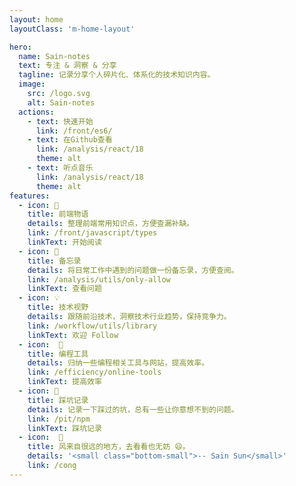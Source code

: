 ```yaml
---
layout: home
layoutClass: 'm-home-layout'

hero:
  name: Sain-notes
  text: 专注 & 洞察 & 分享
  tagline: 记录分享个人碎片化、体系化的技术知识内容。
  image:
    src: /logo.svg
    alt: Sain-notes
  actions:
    - text: 快速开始
      link: /front/es6/
    - text: 在Github查看
      link: /analysis/react/18
      theme: alt
    - text: 听点音乐
      link: /analysis/react/18
      theme: alt
features:
  - icon: 📖
    title: 前端物语
    details: 整理前端常用知识点，方便查漏补缺。
    link: /front/javascript/types
    linkText: 开始阅读
  - icon: 📘
    title: 备忘录
    details: 将日常工作中遇到的问题做一份备忘录，方便查阅。
    link: /analysis/utils/only-allow
    linkText: 查看问题
  - icon: 💡
    title: 技术视野
    details: 跟随前沿技术，洞察技术行业趋势，保持竞争力。
    link: /workflow/utils/library
    linkText: 欢迎 Follow
  - icon:  🔧
    title: 编程工具
    details: 归纳一些编程相关工具与网站，提高效率。
    link: /efficiency/online-tools
    linkText: 提高效率
  - icon: 🐞
    title: 踩坑记录
    details: 记录一下踩过的坑，总有一些让你意想不到的问题。
    link: /pit/npm
    linkText: 踩坑记录
  - icon:  🎉
    title: 风来自很远的地方，去看看也无妨 😄。
    details: '<small class="bottom-small">-- Sain Sun</small>'
    link: /cong
---
```


<style>
.m-home-layout .image-bg {
  background:none
}


.m-home-layout .details small {
  opacity: 0.8;
}

.m-home-layout .item:last-child .details {
  display: flex;
  justify-content: flex-end;
  align-items: end;
}
</style>
